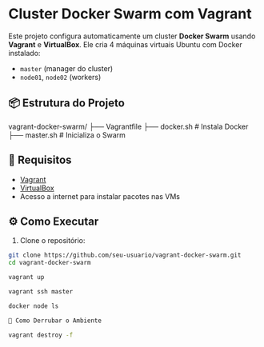 # Cluster Docker Swarm com Vagrant

Este projeto configura automaticamente um cluster **Docker Swarm** usando **Vagrant** e **VirtualBox**. Ele cria 4 máquinas virtuais Ubuntu com Docker instalado:

- `master` (manager do cluster)
- `node01`, `node02` (workers)

## 📦 Estrutura do Projeto
vagrant-docker-swarm/
├── Vagrantfile
├── docker.sh # Instala Docker
├── master.sh # Inicializa o Swarm

## 🚀 Requisitos

- [Vagrant](https://www.vagrantup.com/)
- [VirtualBox](https://www.virtualbox.org/)
- Acesso a internet para instalar pacotes nas VMs

## ⚙️ Como Executar

1. Clone o repositório:

```bash
git clone https://github.com/seu-usuario/vagrant-docker-swarm.git
cd vagrant-docker-swarm

vagrant up

vagrant ssh master

docker node ls

🛑 Como Derrubar o Ambiente

vagrant destroy -f




